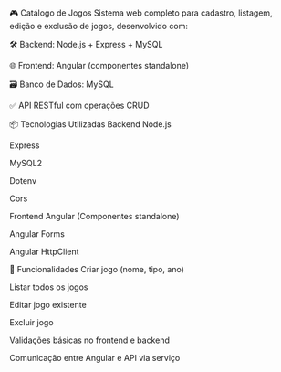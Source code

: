 🎮 Catálogo de Jogos
Sistema web completo para cadastro, listagem, edição e exclusão de jogos, desenvolvido com:

🛠️ Backend: Node.js + Express + MySQL

🌐 Frontend: Angular (componentes standalone)

🗃️ Banco de Dados: MySQL

✅ API RESTful com operações CRUD

📦 Tecnologias Utilizadas
Backend
Node.js

Express

MySQL2

Dotenv

Cors

Frontend
Angular (Componentes standalone)

Angular Forms

Angular HttpClient

🔧 Funcionalidades
Criar jogo (nome, tipo, ano)

Listar todos os jogos

Editar jogo existente

Excluir jogo

Validações básicas no frontend e backend

Comunicação entre Angular e API via serviço
